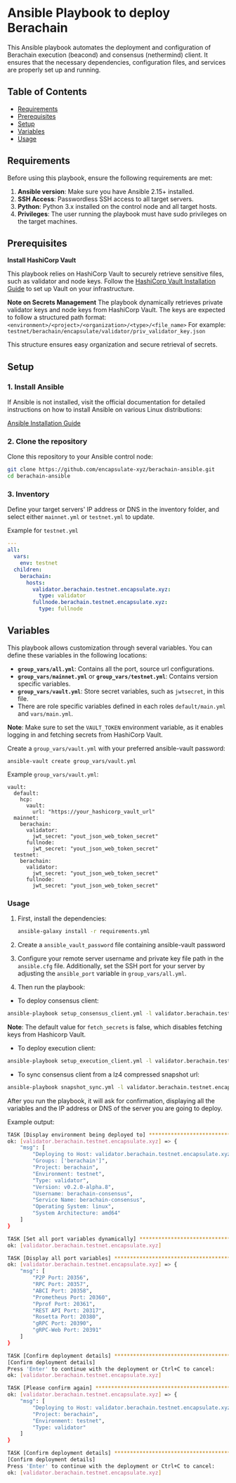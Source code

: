 # Ansible Playbook to deploy Berachain 

This Ansible playbook automates the deployment and configuration of Berachain execution (beacond) and consensus (nethermind) client. It ensures that the necessary dependencies, configuration files, and services are properly set up and running.

## Table of Contents

- [Requirements](#requirements)
- [Prerequisites](#prerequisites)
- [Setup](#setup)
- [Variables](#variables)
- [Usage](#usage)

## Requirements

Before using this playbook, ensure the following requirements are met:

1. **Ansible version**: Make sure you have Ansible 2.15+ installed.
2. **SSH Access**: Passwordless SSH access to all target servers.
3. **Python**: Python 3.x installed on the control node and all target hosts.
4. **Privileges**: The user running the playbook must have sudo privileges on the target machines.

## Prerequisites

**Install HashiCorp Vault**

This playbook relies on HashiCorp Vault to securely retrieve sensitive files, such as validator and node keys. Follow the [HashiCorp Vault Installation Guide](https://developer.hashicorp.com/vault/tutorials/getting-started/getting-started-install) to set up Vault on your infrastructure.

**Note on Secrets Management**
The playbook dynamically retrieves private validator keys and node keys from HashiCorp Vault. The keys are expected to follow a structured path format:
`<environment>/<project>/<organization>/<type>/<file_name>`
For example:
`testnet/berachain/encapsulate/validator/priv_validator_key.json`

This structure ensures easy organization and secure retrieval of secrets.

## Setup

### 1. Install Ansible

If Ansible is not installed, visit the official documentation for detailed instructions on how to install Ansible on various Linux distributions:

[Ansible Installation Guide](https://docs.ansible.com/ansible/latest/installation_guide/installation_distros.html)

### 2. Clone the repository

Clone this repository to your Ansible control node:

```bash
git clone https://github.com/encapsulate-xyz/berachain-ansible.git
cd berachain-ansible
```

### 3. Inventory

Define your target servers' IP address or DNS in the inventory folder, and select either `mainnet.yml` or `testnet.yml` to update.

Example for `testnet.yml`

```yaml
---
all:
  vars:
    env: testnet
  children:
    berachain:
      hosts:
        validator.berachain.testnet.encapsulate.xyz:
          type: validator
        fullnode.berachain.testnet.encapsulate.xyz:
          type: fullnode
```

## Variables

This playbook allows customization through several variables. You can define these variables in the following locations:

- **`group_vars/all.yml`**: Contains all the port, source url configurations.
- **`group_vars/mainnet.yml`** or **`group_vars/testnet.yml`**: Contains version specific variables.
- **`group_vars/vault.yml`**: Store secret variables, such as `jwtsecret`, in this file.
- There are role specific variables defined in each roles `default/main.yml` and `vars/main.yml`.

**Note**: Make sure to set the `VAULT_TOKEN` environment variable, as it enables logging in and fetching secrets from HashiCorp Vault.

Create a `group_vars/vault.yml` with your preferred ansible-vault password:

```
ansible-vault create group_vars/vault.yml
```

Example `group_vars/vault.yml`:
```
vault:
  default:
    hcp:
      vault:
        url: "https://your_hashicorp_vault_url"
  mainnet:
    berachain:
      validator:
        jwt_secret: "yout_json_web_token_secret"
      fullnode:
        jwt_secret: "yout_json_web_token_secret"
  testnet:
    berachain:
      validator:
        jwt_secret: "yout_json_web_token_secret"
      fullnode:
        jwt_secret: "yout_json_web_token_secret"
```

### Usage

1. First, install the dependencies:

   ```bash
   ansible-galaxy install -r requirements.yml

2. Create a `ansible_vault_password` file containing ansible-vault password

3. Configure your remote server username and private key file path in the `ansible.cfg` file. Additionally, set the SSH port for your server by adjusting the `ansible_port` variable in `group_vars/all.yml`.

4. Then run the playbook:

- To deploy consensus client:

```bash
ansible-playbook setup_consensus_client.yml -l validator.berachain.testnet.encapsulate.xyz -e "fetch_secrets=true"
```

**Note**: The default value for `fetch_secrets` is false, which disables fetching keys from Hashicorp Vault.

- To deploy execution client:

```bash
ansible-playbook setup_execution_client.yml -l validator.berachain.testnet.encapsulate.xyz
```

- To sync consensus client from a lz4 compressed snapshot url:

```bash
ansible-playbook snapshot_sync.yml -l validator.berachain.testnet.encapsulate.xyz
```

After you run the playbook, it will ask for confirmation, displaying all the variables and the IP address or DNS of the server you are going to deploy.

Example output:

```bash
TASK [Display environment being deployed to] ***************************************************************************************************
ok: [validator.berachain.testnet.encapsulate.xyz] => {
    "msg": [
        "Deploying to Host: validator.berachain.testnet.encapsulate.xyz",
        "Groups: ['berachain']",
        "Project: berachain",
        "Environment: testnet",
        "Type: validator",
        "Version: v0.2.0-alpha.8",
        "Username: berachain-consensus",
        "Service Name: berachain-consensus",
        "Operating System: linux",
        "System Architecture: amd64"
    ]
}

TASK [Set all port variables dynamically] ******************************************************************************************************
ok: [validator.berachain.testnet.encapsulate.xyz]

TASK [Display all port variables] **************************************************************************************************************
ok: [validator.berachain.testnet.encapsulate.xyz] => {
    "msg": [
        "P2P Port: 20356",
        "RPC Port: 20357",
        "ABCI Port: 20358",
        "Prometheus Port: 20360",
        "Pprof Port: 20361",
        "REST API Port: 20317",
        "Rosetta Port: 20380",
        "gRPC Port: 20390",
        "gRPC-Web Port: 20391"
    ]
}

TASK [Confirm deployment details] **************************************************************************************************************
[Confirm deployment details]
Press 'Enter' to continue with the deployment or Ctrl+C to cancel:
ok: [validator.berachain.testnet.encapsulate.xyz]

TASK [Please confirm again] ********************************************************************************************************************
ok: [validator.berachain.testnet.encapsulate.xyz] => {
    "msg": [
        "Deploying to Host: validator.berachain.testnet.encapsulate.xyz",
        "Project: berachain",
        "Environment: testnet",
        "Type: validator"
    ]
}

TASK [Confirm deployment details] **************************************************************************************************************
[Confirm deployment details]
Press 'Enter' to continue with the deployment or Ctrl+C to cancel:
ok: [validator.berachain.testnet.encapsulate.xyz]
```
